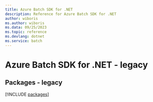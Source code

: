 ```yaml
---
title: Azure Batch SDK for .NET
description: Reference for Azure Batch SDK for .NET
author: wiboris
ms.author: wiboris
ms.data: 09/25/2023
ms.topic: reference
ms.devlang: dotnet
ms.service: batch
---
```

# Azure Batch SDK for .NET - legacy
## Packages - legacy
[!INCLUDE [packages](batch-index.md)]